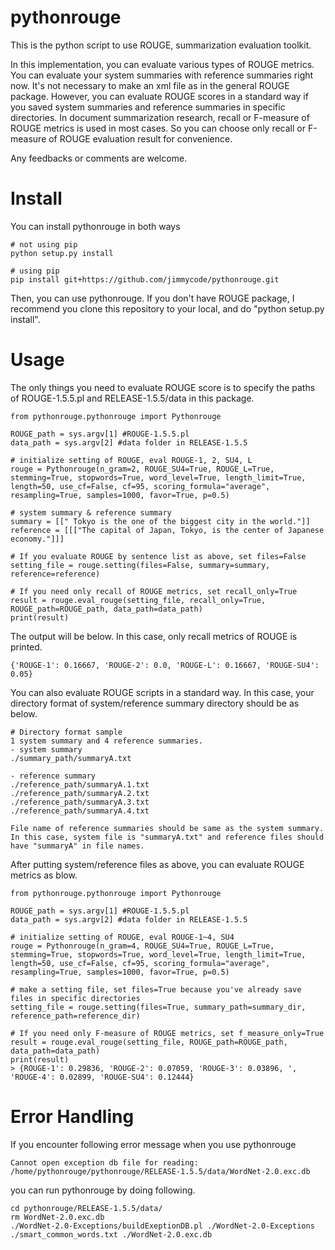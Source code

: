 # pythonrouge
This is the python script to use ROUGE, summarization evaluation toolkit.

In this implementation, you can evaluate various types of ROUGE metrics. You can evaluate your system summaries with reference summaries right now. It's not necessary to make an xml file as in the general ROUGE package. However, you can evaluate ROUGE scores in a standard way if you saved system summaries and reference summaries in specific directories. In document summarization research, recall or F-measure of ROUGE metrics is used in most cases. So you can choose only recall or F-measure of ROUGE evaluation result for convenience.

Any feedbacks or comments are welcome.

# Install
You can install pythonrouge in both ways

```
# not using pip
python setup.py install

# using pip
pip install git+https://github.com/jimmycode/pythonrouge.git
```
Then, you can use pythonrouge. If you don't have ROUGE package, I recommend you clone this repository to your local, and do "python setup.py install".

# Usage

The only things you need to evaluate ROUGE score is to specify the paths of ROUGE-1.5.5.pl and RELEASE-1.5.5/data in this package.

```
from pythonrouge.pythonrouge import Pythonrouge

ROUGE_path = sys.argv[1] #ROUGE-1.5.5.pl
data_path = sys.argv[2] #data folder in RELEASE-1.5.5

# initialize setting of ROUGE, eval ROUGE-1, 2, SU4, L
rouge = Pythonrouge(n_gram=2, ROUGE_SU4=True, ROUGE_L=True, stemming=True, stopwords=True, word_level=True, length_limit=True, length=50, use_cf=False, cf=95, scoring_formula="average", resampling=True, samples=1000, favor=True, p=0.5)

# system summary & reference summary
summary = [[" Tokyo is the one of the biggest city in the world."]]
reference = [[["The capital of Japan, Tokyo, is the center of Japanese economy."]]]

# If you evaluate ROUGE by sentence list as above, set files=False
setting_file = rouge.setting(files=False, summary=summary, reference=reference)

# If you need only recall of ROUGE metrics, set recall_only=True
result = rouge.eval_rouge(setting_file, recall_only=True, ROUGE_path=ROUGE_path, data_path=data_path)
print(result)
```

The output will be below. In this case, only recall metrics of ROUGE is printed.

```
{'ROUGE-1': 0.16667, 'ROUGE-2': 0.0, 'ROUGE-L': 0.16667, 'ROUGE-SU4': 0.05}
```

You can also evaluate ROUGE scripts in a standard way.
In this case, your directory format of system/reference summary directory should be as below.

```
# Directory format sample
1 system summary and 4 reference summaries.
- system summary
./summary_path/summaryA.txt

- reference summary
./reference_path/summaryA.1.txt
./reference_path/summaryA.2.txt
./reference_path/summaryA.3.txt
./reference_path/summaryA.4.txt

File name of reference summaries should be same as the system summary.
In this case, system file is "summaryA.txt" and reference files should have "summaryA" in file names.
```

After putting system/reference files as above, you can evaluate ROUGE metrics as blow.

```
from pythonrouge.pythonrouge import Pythonrouge

ROUGE_path = sys.argv[1] #ROUGE-1.5.5.pl
data_path = sys.argv[2] #data folder in RELEASE-1.5.5

# initialize setting of ROUGE, eval ROUGE-1~4, SU4
rouge = Pythonrouge(n_gram=4, ROUGE_SU4=True, ROUGE_L=True, stemming=True, stopwords=True, word_level=True, length_limit=True, length=50, use_cf=False, cf=95, scoring_formula="average", resampling=True, samples=1000, favor=True, p=0.5)

# make a setting file, set files=True because you've already save files in specific directories
setting_file = rouge.setting(files=True, summary_path=summary_dir, reference_path=reference_dir)

# If you need only F-measure of ROUGE metrics, set f_measure_only=True
result = rouge.eval_rouge(setting_file, ROUGE_path=ROUGE_path, data_path=data_path)
print(result)
> {ROUGE-1': 0.29836, 'ROUGE-2': 0.07059, 'ROUGE-3': 0.03896, ', 'ROUGE-4': 0.02899, 'ROUGE-SU4': 0.12444}
```



# Error Handling
If you encounter following error message when you use pythonrouge

```
Cannot open exception db file for reading: /home/pythonrouge/pythonrouge/RELEASE-1.5.5/data/WordNet-2.0.exc.db
```

you can run pythonrouge by doing following.

```
cd pythonrouge/RELEASE-1.5.5/data/
rm WordNet-2.0.exc.db
./WordNet-2.0-Exceptions/buildExeptionDB.pl ./WordNet-2.0-Exceptions ./smart_common_words.txt ./WordNet-2.0.exc.db
```
